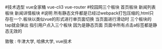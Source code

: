 #技术选型
    vue全家桶 vue-cli3 vue-router
#校园网三个板块
    首页板块
    新闻列表板块
    新闻详情板块
   #说明
   所有静态文件都是已经过webpack打包压缩的,html只存在一个.板块以类似vue的形式进行单页面切换 
   当页面进行滑动时 三个板块的tap就会弹出 指引用户点入三个板块
   因为是静态页面  页面中所有点击a标签都是静态无效的
   
   致敬 : 牛津大学, 哈佛大学, vue技术